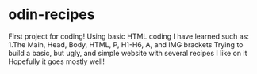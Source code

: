 # odin-recipes
First project for coding!
Using basic HTML coding I have learned such as:
1.The Main, Head, Body, HTML, P, H1-H6, A, and IMG brackets
Trying to build a basic, but ugly, and simple website with several recipes I like on it
Hopefully it goes mostly well!
